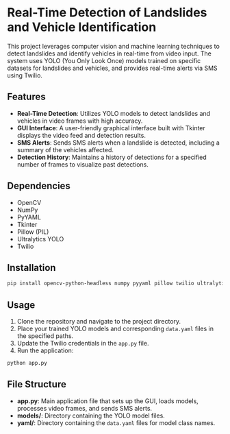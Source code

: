 # Real-Time Detection of Landslides and Vehicle Identification

This project leverages computer vision and machine learning techniques to detect landslides and identify vehicles in real-time from video input. The system uses YOLO (You Only Look Once) models trained on specific datasets for landslides and vehicles, and provides real-time alerts via SMS using Twilio.

## Features

- **Real-Time Detection**: Utilizes YOLO models to detect landslides and vehicles in video frames with high accuracy.
- **GUI Interface**: A user-friendly graphical interface built with Tkinter displays the video feed and detection results.
- **SMS Alerts**: Sends SMS alerts when a landslide is detected, including a summary of the vehicles affected.
- **Detection History**: Maintains a history of detections for a specified number of frames to visualize past detections.

## Dependencies

- OpenCV
- NumPy
- PyYAML
- Tkinter
- Pillow (PIL)
- Ultralytics YOLO
- Twilio

## Installation

```sh
pip install opencv-python-headless numpy pyyaml pillow twilio ultralytics
```

## Usage

1. Clone the repository and navigate to the project directory.
2. Place your trained YOLO models and corresponding `data.yaml` files in the specified paths.
3. Update the Twilio credentials in the `app.py` file.
4. Run the application:

```sh
python app.py
```

## File Structure

- **app.py**: Main application file that sets up the GUI, loads models, processes video frames, and sends SMS alerts.
- **models/**: Directory containing the YOLO model files.
- **yaml/**: Directory containing the `data.yaml` files for model class names.
